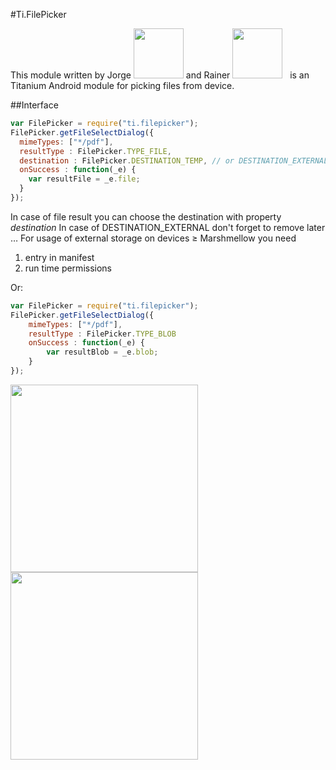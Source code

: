 #Ti.FilePicker

This module written by Jorge <img src="https://avatars.slack-edge.com/2016-07-26/63153065088_2171bf30e75d6d921ae9_192.jpg" width=80 /> and Rainer <img src="https://avatars.slack-edge.com/2016-09-11/78462010647_0c72b9186ef4032b7ed7_512.png" width=80>   is an Titanium Android module for picking files from device.


##Interface


```javascript
var FilePicker = require("ti.filepicker");
FilePicker.getFileSelectDialog({
  mimeTypes: ["*/pdf"],
  resultType : FilePicker.TYPE_FILE, 
  destination : FilePicker.DESTINATION_TEMP, // or DESTINATION_EXTERNAL
  onSuccess : function(_e) {
    var resultFile = _e.file;
  }  
});

```
In case of file result you can choose the destination with property *destination*
In case of DESTINATION_EXTERNAL don't forget to remove later …  For usage of external storage on devices ≥ Marshmellow you need

1. entry in manifest
2. run time permissions

Or:
```javascript
var FilePicker = require("ti.filepicker");
FilePicker.getFileSelectDialog({
    mimeTypes: ["*/pdf"],
    resultType : FilePicker.TYPE_BLOB
    onSuccess : function(_e) {
        var resultBlob = _e.blob;
    }
});
```




<img src="http://i.imgur.com/rvY4vrr.png" width=300 />
<img src="http://i.imgur.com/ShCq3NW.png" width=300 />
